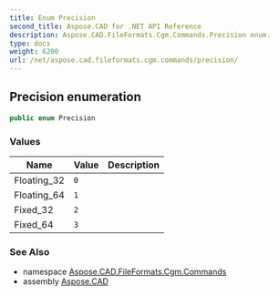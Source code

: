 ```yaml
---
title: Enum Precision
second_title: Aspose.CAD for .NET API Reference
description: Aspose.CAD.FileFormats.Cgm.Commands.Precision enum. 
type: docs
weight: 6200
url: /net/aspose.cad.fileformats.cgm.commands/precision/
---
```

## Precision enumeration

```csharp
public enum Precision
```

### Values

| Name | Value | Description |
| --- | --- | --- |
| Floating_32 | `0` |  |
| Floating_64 | `1` |  |
| Fixed_32 | `2` |  |
| Fixed_64 | `3` |  |

### See Also

* namespace [Aspose.CAD.FileFormats.Cgm.Commands](../../aspose.cad.fileformats.cgm.commands/)
* assembly [Aspose.CAD](../../)


